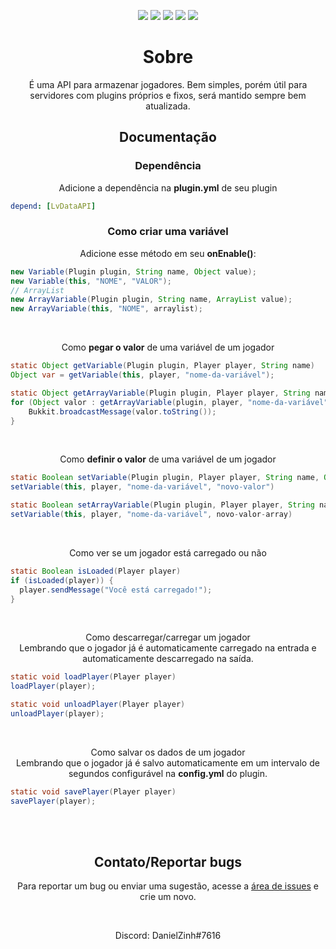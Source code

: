 <p align="center">
 <a href="https://github.com/LaivyTLife/DataAPI/issues"><img src="https://img.shields.io/github/issues/LaivyTLife/DataAPI?style=for-the-badge"></img></a>
 <a href="https://github.com/LaivyTLife/DataAPI/graphs/contributors"><img src="https://img.shields.io/github/contributors/LaivyTLife/DataAPI?style=for-the-badge"></img></a>
 <a href="https://github.com/LaivyTLife/DataAPI/blob/master/LICENSE"><img src="https://img.shields.io/github/license/LaivyTLife/DataAPI?style=for-the-badge"></img></a>
 <a><img src="https://img.shields.io/github/downloads/LaivyTLife/DataAPI/total?style=for-the-badge"></img></a>
 <a href="https://github.com/LaivyTLife/DataAPI/releases"><img src="https://img.shields.io/github/v/release/LaivyTLife/DataAPI?include_prereleases&style=for-the-badge"></img></a>
</p>

<h1 align="center">
    Sobre
</h1>

<p align="center">É uma API para armazenar jogadores. Bem simples, porém útil para servidores com plugins próprios e fixos, será mantido sempre bem atualizada.</p>

<h2 align="center">
    Documentação
</h2>

<h3 align="center">
    Dependência
</h3>

<p align="center">
    Adicione a dependência na <b>plugin.yml</b> de seu plugin
</p>

```yaml
depend: [LvDataAPI]
```

<h3 align="center">
    Como criar uma variável
</h3>

<p align="center">
    Adicione esse método em seu <b>onEnable()</b>:
</p>

```java
new Variable(Plugin plugin, String name, Object value);
new Variable(this, "NOME", "VALOR");
// ArrayList
new ArrayVariable(Plugin plugin, String name, ArrayList value);
new ArrayVariable(this, "NOME", arraylist);
```

</br>
<p align="center">
    Como <b>pegar o valor</b> de uma variável de um jogador
</p>

```java
static Object getVariable(Plugin plugin, Player player, String name)
Object var = getVariable(this, player, "nome-da-variável");
```
```java
static Object getArrayVariable(Plugin plugin, Player player, String name)
for (Object valor : getArrayVariable(plugin, player, "nome-da-variável")) {
    Bukkit.broadcastMessage(valor.toString());
}
```

</br>
<p align="center">
    Como <b>definir o valor</b> de uma variável de um jogador
</p>

```java
static Boolean setVariable(Plugin plugin, Player player, String name, Object value)
setVariable(this, player, "nome-da-variável", "novo-valor")
```
```java
static Boolean setArrayVariable(Plugin plugin, Player player, String name, ArrayList value)
setVariable(this, player, "nome-da-variável", novo-valor-array)
```

</br>
<p align="center">
    Como ver se um jogador está carregado ou não
</p>

```java
static Boolean isLoaded(Player player)
if (isLoaded(player)) {
  player.sendMessage("Você está carregado!");
}
```

</br>
<p align="center">
    Como descarregar/carregar um jogador
    </br>Lembrando que o jogador já é automaticamente carregado na entrada e automaticamente descarregado na saída.
</p>

```java
static void loadPlayer(Player player)
loadPlayer(player);

static void unloadPlayer(Player player)
unloadPlayer(player);
```

</br>
<p align="center">
    Como salvar os dados de um jogador
    </br>Lembrando que o jogador já é salvo automaticamente em um intervalo de segundos configurável na <b>config.yml</b> do plugin.
</p>

```java
static void savePlayer(Player player)
savePlayer(player);
```

</br>
</br>

<h2 align="center">
    Contato/Reportar bugs
</h2>

<p align="center">
    Para reportar um bug ou enviar uma sugestão, acesse a <a href="https://github.com/LaivyTLife/DataAPI/issues">área de issues</a> e crie um novo.
</p>
</br>
<p align="center">
 Discord: DanielZinh#7616
</p>